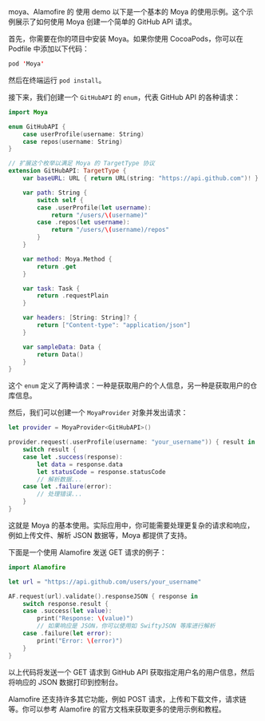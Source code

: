 moya、Alamofire 的 使用 demo
以下是一个基本的 Moya 的使用示例。这个示例展示了如何使用 Moya 创建一个简单的 GitHub API 请求。

首先，你需要在你的项目中安装 Moya。如果你使用 CocoaPods，你可以在 Podfile 中添加以下代码：

```swift
pod 'Moya'
```

然后在终端运行 `pod install`。

接下来，我们创建一个 `GitHubAPI` 的 `enum`，代表 GitHub API 的各种请求：

```swift
import Moya

enum GitHubAPI {
    case userProfile(username: String)
    case repos(username: String)
}

// 扩展这个枚举以满足 Moya 的 TargetType 协议
extension GitHubAPI: TargetType {
    var baseURL: URL { return URL(string: "https://api.github.com")! }

    var path: String {
        switch self {
        case .userProfile(let username):
            return "/users/\(username)"
        case .repos(let username):
            return "/users/\(username)/repos"
        }
    }

    var method: Moya.Method {
        return .get
    }

    var task: Task {
        return .requestPlain
    }

    var headers: [String: String]? {
        return ["Content-type": "application/json"]
    }

    var sampleData: Data {
        return Data()
    }
}
```

这个 `enum` 定义了两种请求：一种是获取用户的个人信息，另一种是获取用户的仓库信息。

然后，我们可以创建一个 `MoyaProvider` 对象并发出请求：

```swift
let provider = MoyaProvider<GitHubAPI>()

provider.request(.userProfile(username: "your_username")) { result in
    switch result {
    case let .success(response):
        let data = response.data
        let statusCode = response.statusCode
        // 解析数据...
    case let .failure(error):
        // 处理错误...
    }
}
```

这就是 Moya 的基本使用。实际应用中，你可能需要处理更复杂的请求和响应，例如上传文件、解析 JSON 数据等，Moya 都提供了支持。



下面是一个使用 Alamofire 发送 GET 请求的例子：

```swift
import Alamofire

let url = "https://api.github.com/users/your_username"

AF.request(url).validate().responseJSON { response in
    switch response.result {
    case .success(let value):
        print("Response: \(value)")
        // 如果响应是 JSON，你可以使用如 SwiftyJSON 等库进行解析
    case .failure(let error):
        print("Error: \(error)")
    }
}
```

以上代码将发送一个 GET 请求到 GitHub API 获取指定用户名的用户信息，然后将响应的 JSON 数据打印到控制台。

Alamofire 还支持许多其它功能，例如 POST 请求，上传和下载文件，请求链等。你可以参考 Alamofire 的官方文档来获取更多的使用示例和教程。